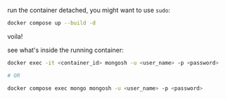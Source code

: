 run the container detached, you might want to use `sudo`:
```bash
docker compose up --build -d
```

voila!

see what's inside the running container:
```bash
docker exec -it <container_id> mongosh -u <user_name> -p <password>

# OR

docker compose exec mongo mongosh -u <user_name> -p <password>
```